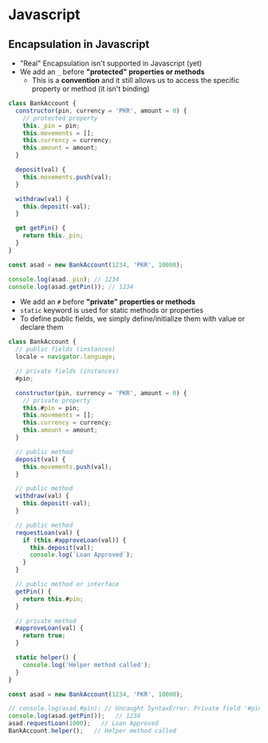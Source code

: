 # **Javascript**

## **Encapsulation in Javascript**

* "Real" Encapsulation isn't supported in Javascript (yet)
* We add an `_` before **"protected" properties or methods**
  * This is a **convention** and it still allows us to access the specific property or method (it isn't binding)

```javascript
class BankAccount {
  constructor(pin, currency = 'PKR', amount = 0) {
    // protected property
    this._pin = pin;
    this.movements = [];
    this.currency = currency;
    this.amount = amount;
  }

  deposit(val) {
    this.movements.push(val);
  }

  withdraw(val) {
    this.deposit(-val);
  }

  get getPin() {
    return this._pin;
  }
}

const asad = new BankAccount(1234, 'PKR', 10000);

console.log(asad._pin); // 1234
console.log(asad.getPin()); // 1234
```

* We add an `#` before **"private" properties or methods**
* `static` keyword is used for static methods or properties
* To define public fields, we simply define/initialize them with value or declare them

```javascript
class BankAccount {
  // public fields (instances)
  locale = navigator.language;

  // private fields (instances)
  #pin;

  constructor(pin, currency = 'PKR', amount = 0) {
    // private property
    this.#pin = pin;
    this.movements = [];
    this.currency = currency;
    this.amount = amount;
  }

  // public method
  deposit(val) {
    this.movements.push(val);
  }

  // public method
  withdraw(val) {
    this.deposit(-val);
  }

  // public method
  requestLoan(val) {
    if (this.#approveLoan(val)) {
      this.deposit(val);
      console.log(`Loan Approved`);
    }
  }

  // public method or interface
  getPin() {
    return this.#pin;
  }

  // private method
  #approveLoan(val) {
    return true;
  }

  static helper() {
    console.log('Helper method called');
  }
}

const asad = new BankAccount(1234, 'PKR', 10000);

// console.log(asad.#pin); // Uncaught SyntaxError: Private field '#pin' must be declared in an enclosing class (at script.js:300:17)
console.log(asad.getPin());   // 1234
asad.requestLoan(1000);   // Loan Approved
BankAccount.helper();   // Helper method called
```